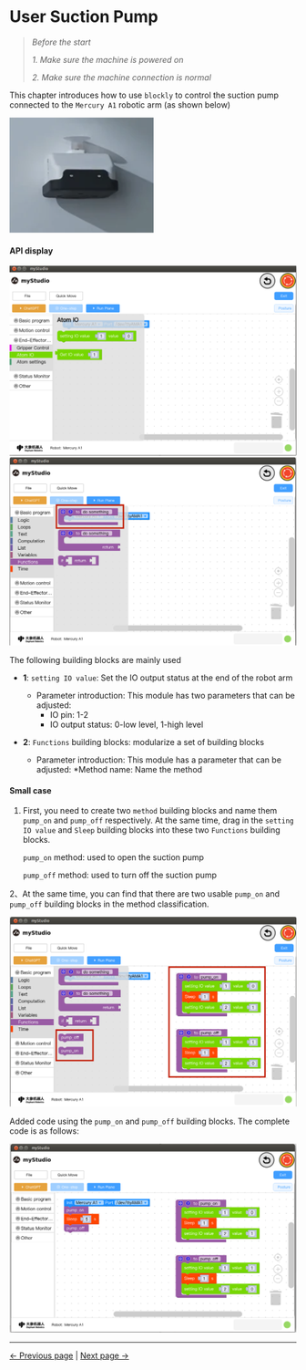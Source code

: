 # User Suction Pump

> *Before the start*
>
> *1. Make sure the machine is powered on*
>
> *2. Make sure the machine connection is normal*

This chapter introduces how to use `blockly` to control the suction pump connected to the `Mercury A1` robotic arm (as shown below)

<img src="..\resources\1-blockly\images\pump\pump.png"  />

#### API display

<img src="..\resources\1-blockly\images\pump\code.png" style="zoom: 67%;" />

<img src="..\resources\1-blockly\images\pump\function.png" style="zoom: 67%;" />

The following building blocks are mainly used

- **1**: `setting IO value`: Set the IO output status at the end of the robot arm
   * Parameter introduction:
     This module has two parameters that can be adjusted:
     * IO pin: 1-2
     * IO output status: 0-low level, 1-high level

- **2**: `Functions` building blocks: modularize a set of building blocks
   * Parameter introduction:
     This module has a parameter that can be adjusted:
     *Method name: Name the method



#### Small case

1. First, you need to create two `method` building blocks and name them `pump_on` and `pump_off` respectively. At the same time, drag in the `setting IO value` and `Sleep` building blocks into these two `Functions` building blocks.

    `pump_on` method: used to open the suction pump

    `pump_off` method: used to turn off the suction pump



2、At the same time, you can find that there are two usable `pump_on` and `pump_off` building blocks in the method classification.

<img src="..\resources\1-blockly\images\pump\create_function.png" style="zoom: 67%;" />









Added code using the `pump_on` and `pump_off` building blocks. The complete code is as follows:

<img src="..\resources\1-blockly\images\pump\full_code.png" style="zoom: 67%;" />




---

[← Previous page](./10-gripperUse.md) | [Next page →](./12-dragTeach.md)
